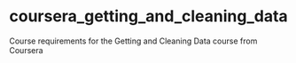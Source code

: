 coursera_getting_and_cleaning_data
==================================

Course requirements for the Getting and Cleaning Data course from Coursera
